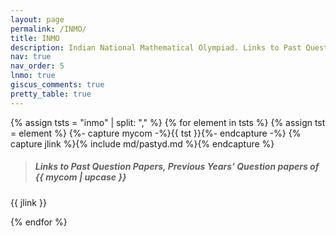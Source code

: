 ```yaml
---
layout: page
permalink: /INMO/
title: INMO
description: Indian National Mathematical Olympiad. Links to Past Question Papers of INMO, Solutions. Hints, Walkthroughs, Discussions.
nav: true
nav_order: 5
lnmo: true
giscus_comments: true
pretty_table: true
---
```


{% assign tsts = "inmo" | split: "," %}
{% for element in tsts %}
{% assign tst = element %}
{%- capture mycom -%}{{ tst }}{%- endcapture -%}
{% capture jlink %}{% include md/pastyd.md %}{% endcapture %}

> ##### Links to Past Question Papers, Previous Years’ Question papers of {{ mycom | upcase }}
{{ jlink }}

{% endfor %}
